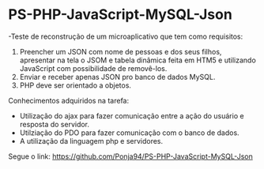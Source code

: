 # PS-PHP-JavaScript-MySQL-Json

-Teste de reconstrução de um microaplicativo que tem como requisitos:
1) Preencher um JSON com nome de pessoas e dos seus filhos, apresentar na tela o JSOM e tabela dinâmica feita em HTM5 e utilizando JavaScript com possibilidade de removê-los.
2) Enviar e receber apenas JSON pro banco de dados MySQL.
3) PHP deve ser orientado a objetos.

Conhecimentos adquiridos na tarefa:

- Utilização do ajax para fazer comunicação entre a ação do usuário e resposta do servidor.
- Utilziação do PDO para fazer comunicação com o banco de dados.
- A utilização da linguagem php e servidores.

Segue o link: https://github.com/Ponja94/PS-PHP-JavaScript-MySQL-Json
